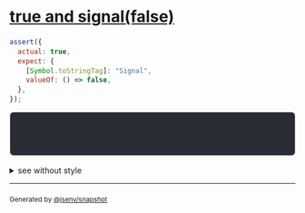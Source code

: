 # [true and signal(false)](../../wrapped_value.test.js#L168)

```js
assert({
  actual: true,
  expect: {
    [Symbol.toStringTag]: "Signal",
    valueOf: () => false,
  },
});
```

![img](throw.svg)

<details>
  <summary>see without style</summary>

```console
AssertionError: actual and expect are different

actual: true
expect: Signal(false)
```

</details>

---
<sub>
  Generated by <a href="https://github.com/jsenv/core/tree/main/packages/independent/snapshot">@jsenv/snapshot</a>
</sub>